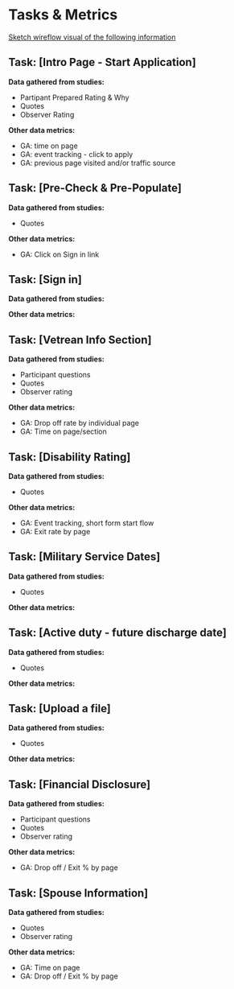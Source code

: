 
# Tasks & Metrics
[Sketch wireflow visual of the following information](https://www.sketch.com/s/da85cf44-4503-4e98-834e-ff068b242ef6/a/Om1gbwq)



## Task: [Intro Page - Start Application]

**Data gathered from studies:**
- Partipant Prepared Rating & Why 
- Quotes
- Observer Rating

**Other data metrics:**
- GA: time on page
- GA: event tracking - click to apply
- GA: previous page visited and/or traffic source


## Task: [Pre-Check & Pre-Populate]

**Data gathered from studies:**
- Quotes

**Other data metrics:**
- GA: Click on Sign in link


## Task: [Sign in]

**Data gathered from studies:**


**Other data metrics:**


## Task:  [Vetrean Info Section]

**Data gathered from studies:**
- Participant questions
- Quotes
- Observer rating

**Other data metrics:**
- GA: Drop off rate by individual page
- GA: Time on page/section


## Task:  [Disability Rating]

**Data gathered from studies:**
- Quotes

**Other data metrics:**
- GA: Event tracking, short form start flow
- GA: Exit rate by page

## Task:  [Military Service Dates]

**Data gathered from studies:**
- Quotes

**Other data metrics:**


## Task:  [Active duty - future discharge date]

**Data gathered from studies:**
- Quotes

**Other data metrics:**

## Task:  [Upload a file]

**Data gathered from studies:**
- Quotes

**Other data metrics:**


## Task:  [Financial Disclosure]

**Data gathered from studies:**
- Participant questions
- Quotes
- Observer rating

**Other data metrics:**
- GA: Drop off / Exit % by page


## Task:  [Spouse Information]

**Data gathered from studies:**
- Quotes
- Observer rating

**Other data metrics:**
- GA: Time on page
- GA: Drop off / Exit % by page
